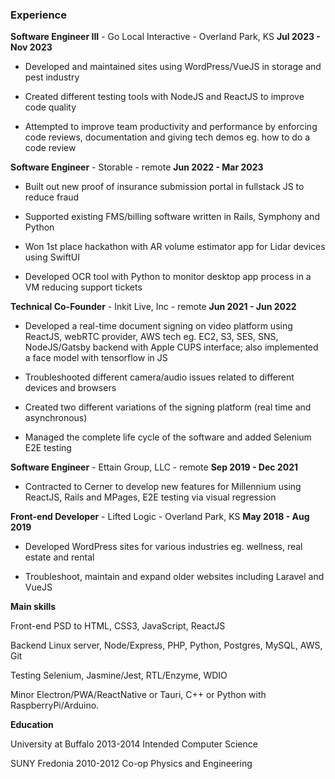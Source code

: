 ### Experience

**Software Engineer III** - Go Local Interactive - Overland Park, KS **Jul 2023 - Nov 2023**

* Developed and maintained sites using WordPress/VueJS in storage and pest industry

* Created different testing tools with NodeJS and ReactJS to improve code quality

* Attempted to improve team productivity and performance by enforcing code reviews, documentation and giving tech demos eg. how to do a code review

**Software Engineer** - Storable - remote **Jun 2022 - Mar 2023**

* Built out new proof of insurance submission portal in fullstack JS to reduce fraud

* Supported existing FMS/billing software written in Rails, Symphony and Python

* Won 1st place hackathon with AR volume estimator app for Lidar devices using SwiftUI

* Developed OCR tool with Python to monitor desktop app process in a VM reducing
support tickets

**Technical Co-Founder** - Inkit Live, Inc - remote **Jun 2021 - Jun 2022**

* Developed a real-time document signing on video platform using ReactJS, webRTC
provider, AWS tech eg. EC2, S3, SES, SNS, NodeJS/Gatsby backend with Apple CUPS
interface; also implemented a face model with tensorflow in JS

* Troubleshooted different camera/audio issues related to different devices and browsers

* Created two different variations of the signing platform (real time and asynchronous)

* Managed the complete life cycle of the software and added Selenium E2E testing

**Software Engineer** - Ettain Group, LLC - remote **Sep 2019 - Dec 2021**

* Contracted to Cerner to develop new features for Millennium using ReactJS, Rails and
MPages, E2E testing via visual regression

**Front-end Developer** - Lifted Logic - Overland Park, KS **May 2018 - Aug 2019**

* Developed WordPress sites for various industries eg. wellness, real estate and rental

* Troubleshoot, maintain and expand older websites including Laravel and VueJS

**Main skills**

Front-end PSD to HTML, CSS3, JavaScript, ReactJS

Backend Linux server, Node/Express, PHP, Python, Postgres, MySQL, AWS, Git

Testing Selenium, Jasmine/Jest, RTL/Enzyme, WDIO

Minor Electron/PWA/ReactNative or Tauri, C++ or Python with RaspberryPi/Arduino.

**Education**

University at Buffalo 2013-2014 Intended Computer Science

SUNY Fredonia 2010-2012 Co-op Physics and Engineering